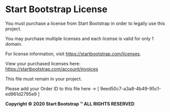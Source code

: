 # Start Bootstrap License

You must purchase a license from Start Bootstrap in order to legally use this project.

You may purchase multiple licenses and each license is valid for only 1 domain.

For license information, visit <https://startbootstrap.com/licenses>.

View your purchased licenses here: <https://startbootstrap.com/account/invoices>

This file must remain in your project.

Please add your Order ID to this file here -> [ 9eed50c7-a3a8-4b49-95c1-ed961d2795e9 ]

__Copyright &copy; 2020 Start Bootstrap &trade; ALL RIGHTS RESERVED__
